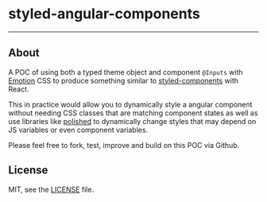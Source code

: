 # styled-angular-components

---

## About

A POC of using both a typed theme object and component `@Inputs` with [Emotion](https://emotion.sh/) CSS to produce something similar to [styled-components](https://www.styled-components.com/) with React.

This in practice would allow you to dynamically style a angular component without needing CSS classes that are matching component states as well as use libraries like [polished](https://polished.js.org/) to dynamically change styles that may depend on JS variables or even component variables.

Please feel free to fork, test, improve and build on this POC via Github.

## License

MIT, see the [LICENSE](./LICENSE) file.
